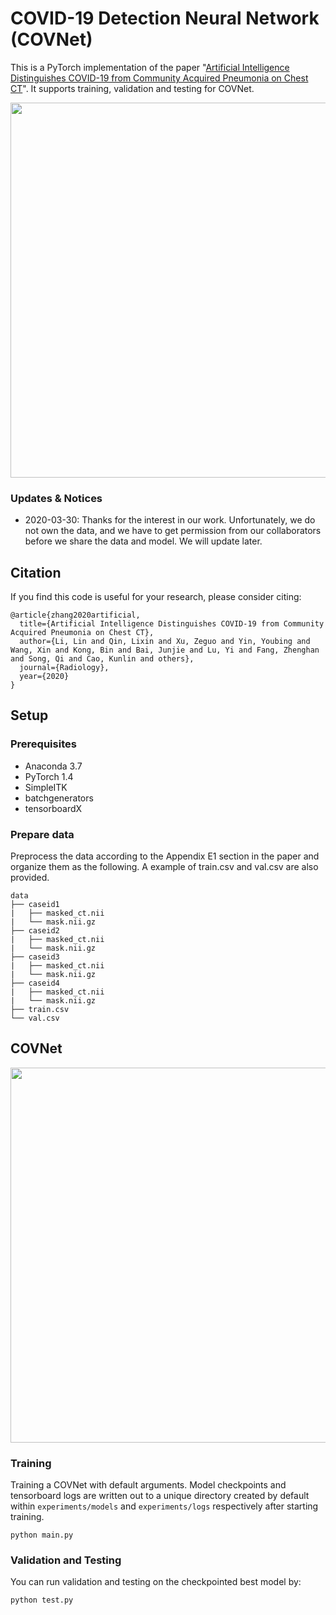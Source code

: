 # COVID-19 Detection Neural Network (COVNet)
This is a PyTorch implementation of the paper "[Artificial Intelligence Distinguishes COVID-19 from Community Acquired Pneumonia on Chest CT](https://pubs.rsna.org/doi/10.1148/radiol.2020200905)". It supports training, validation and testing for COVNet.

<img src="assets/overview.png" width="600">

### Updates & Notices
- 2020-03-30: Thanks for the interest in our work. Unfortunately, we do not own the data, and we have to get permission from our collaborators before we share the data and model. We will update later.

## Citation
If you find this code is useful for your research, please consider citing:
```
@article{zhang2020artificial,
  title={Artificial Intelligence Distinguishes COVID-19 from Community Acquired Pneumonia on Chest CT},
  author={Li, Lin and Qin, Lixin and Xu, Zeguo and Yin, Youbing and Wang, Xin and Kong, Bin and Bai, Junjie and Lu, Yi and Fang, Zhenghan and Song, Qi and Cao, Kunlin and others},
  journal={Radiology},
  year={2020}
}
```

## Setup
### Prerequisites
- Anaconda 3.7
- PyTorch 1.4
- SimpleITK
- batchgenerators
- tensorboardX

### Prepare data
Preprocess the data according to the Appendix E1 section in the paper and organize them as the following. A example of train.csv and val.csv are also provided.
```
data
├── caseid1
|   ├── masked_ct.nii
|   └── mask.nii.gz
├── caseid2
|   ├── masked_ct.nii
|   └── mask.nii.gz
├── caseid3
|   ├── masked_ct.nii
|   └── mask.nii.gz
├── caseid4
|   ├── masked_ct.nii
|   └── mask.nii.gz
├── train.csv
└── val.csv
```

## COVNet
<img src="assets/demo.png" width="600">

### Training
Training a COVNet with default arguments. Model checkpoints and tensorboard logs are written out to a unique directory created by default within `experiments/models` and `experiments/logs` respectively after starting training.
```
python main.py
```

### Validation and Testing
You can run validation and testing on the checkpointed best model by:
```
python test.py
```
